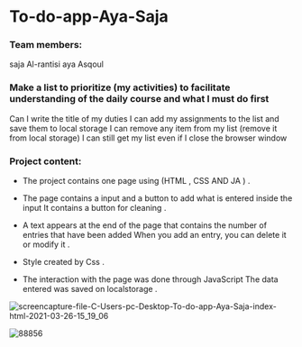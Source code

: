 # To-do-app-Aya-Saja

### Team members:
saja Al-rantisi
aya Asqoul




### Make a list to prioritize (my activities) to facilitate understanding of the daily course and what I must do first

Can I write the title of my duties
I can add my assignments to the list and save them to local storage
I can remove any item from my list (remove it from local storage)
I can still get my list even if I close the browser window

### Project content:
* The project contains one page using (HTML , CSS AND JA ) .

* The page contains a input and a button to add what is entered inside the input
It contains a button for cleaning .
* A text appears at the end of the page that contains the number of entries that have been added
When you add an entry, you can delete it or modify it .

* Style created by Css .

* The interaction with the page was done through JavaScript
The data entered was saved on localstorage .

![screencapture-file-C-Users-pc-Desktop-To-do-app-Aya-Saja-index-html-2021-03-26-15_19_06](https://user-images.githubusercontent.com/46837680/112637356-bd512a00-8e46-11eb-9618-81db9ab4e4f5.png)


![88856](https://user-images.githubusercontent.com/46837680/112637390-c7732880-8e46-11eb-886a-5bc0c27983f2.PNG)
